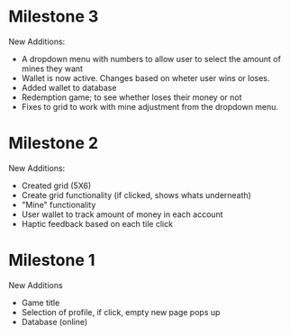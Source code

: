 # Milestone 3
New Additions:
- A dropdown menu with numbers to allow user to select the amount of mines they want
- Wallet is now active. Changes based on wheter user wins or loses.
- Added wallet to database
- Redemption game; to see whether loses their money or not
- Fixes to grid to work with mine adjustment from the dropdown menu.



# Milestone 2
New Additions:
- Created grid (5X6)
- Create grid functionality (if clicked, shows whats underneath)
- "Mine" functionality
- User wallet to track amount of money in each account
- Haptic feedback based on each tile click





# Milestone 1
New Additions
- Game title 
- Selection of profile, if click, empty new page pops up
- Database (online)
